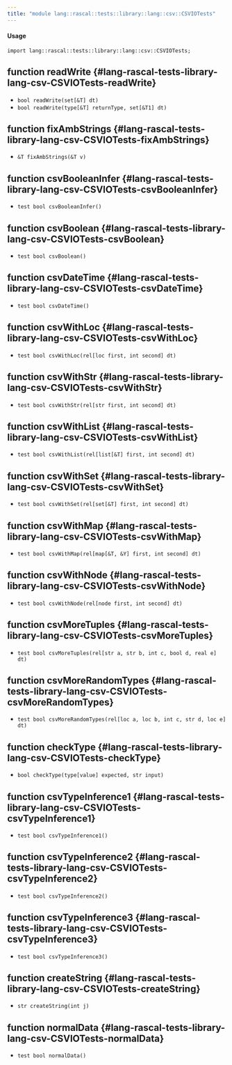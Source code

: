 ```yaml
---
title: "module lang::rascal::tests::library::lang::csv::CSVIOTests"
---
```


#### Usage

`import lang::rascal::tests::library::lang::csv::CSVIOTests;`


## function readWrite {#lang-rascal-tests-library-lang-csv-CSVIOTests-readWrite}

* ``bool readWrite(set[&T] dt)``
* ``bool readWrite(type[&T] returnType, set[&T1] dt)``

## function fixAmbStrings {#lang-rascal-tests-library-lang-csv-CSVIOTests-fixAmbStrings}

* ``&T fixAmbStrings(&T v)``

## function csvBooleanInfer {#lang-rascal-tests-library-lang-csv-CSVIOTests-csvBooleanInfer}

* ``test bool csvBooleanInfer()``

## function csvBoolean {#lang-rascal-tests-library-lang-csv-CSVIOTests-csvBoolean}

* ``test bool csvBoolean()``

## function csvDateTime {#lang-rascal-tests-library-lang-csv-CSVIOTests-csvDateTime}

* ``test bool csvDateTime()``

## function csvWithLoc {#lang-rascal-tests-library-lang-csv-CSVIOTests-csvWithLoc}

* ``test bool csvWithLoc(rel[loc first, int second] dt)``

## function csvWithStr {#lang-rascal-tests-library-lang-csv-CSVIOTests-csvWithStr}

* ``test bool csvWithStr(rel[str first, int second] dt)``

## function csvWithList {#lang-rascal-tests-library-lang-csv-CSVIOTests-csvWithList}

* ``test bool csvWithList(rel[list[&T] first, int second] dt)``

## function csvWithSet {#lang-rascal-tests-library-lang-csv-CSVIOTests-csvWithSet}

* ``test bool csvWithSet(rel[set[&T] first, int second] dt)``

## function csvWithMap {#lang-rascal-tests-library-lang-csv-CSVIOTests-csvWithMap}

* ``test bool csvWithMap(rel[map[&T, &Y] first, int second] dt)``

## function csvWithNode {#lang-rascal-tests-library-lang-csv-CSVIOTests-csvWithNode}

* ``test bool csvWithNode(rel[node first, int second] dt)``

## function csvMoreTuples {#lang-rascal-tests-library-lang-csv-CSVIOTests-csvMoreTuples}

* ``test bool csvMoreTuples(rel[str a, str b, int c, bool d, real e] dt)``

## function csvMoreRandomTypes {#lang-rascal-tests-library-lang-csv-CSVIOTests-csvMoreRandomTypes}

* ``test bool csvMoreRandomTypes(rel[loc a, loc b, int c, str d, loc e] dt)``

## function checkType {#lang-rascal-tests-library-lang-csv-CSVIOTests-checkType}

* ``bool checkType(type[value] expected, str input)``

## function csvTypeInference1 {#lang-rascal-tests-library-lang-csv-CSVIOTests-csvTypeInference1}

* ``test bool csvTypeInference1()``

## function csvTypeInference2 {#lang-rascal-tests-library-lang-csv-CSVIOTests-csvTypeInference2}

* ``test bool csvTypeInference2()``

## function csvTypeInference3 {#lang-rascal-tests-library-lang-csv-CSVIOTests-csvTypeInference3}

* ``test bool csvTypeInference3()``

## function createString {#lang-rascal-tests-library-lang-csv-CSVIOTests-createString}

* ``str createString(int j)``

## function normalData {#lang-rascal-tests-library-lang-csv-CSVIOTests-normalData}

* ``test bool normalData()``

